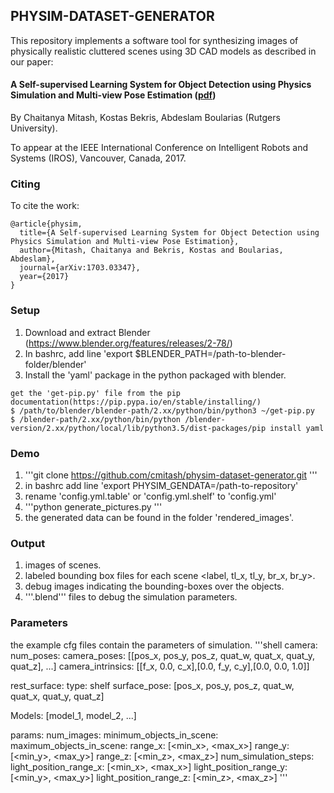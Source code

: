 ## PHYSIM-DATASET-GENERATOR
This repository implements a software tool for synthesizing images of physically realistic cluttered scenes 
using 3D CAD models as described in our paper:
#### A Self-supervised Learning System for Object Detection using Physics Simulation and Multi-view Pose Estimation ([pdf](https://arxiv.org/pdf/1703.03347.pdf))
By Chaitanya Mitash, Kostas Bekris, Abdeslam Boularias (Rutgers University).

To appear at the IEEE International Conference on Intelligent Robots and Systems (IROS), Vancouver, Canada, 2017.

### Citing
To cite the work:

```shell
@article{physim,
  title={A Self-supervised Learning System for Object Detection using Physics Simulation and Multi-view Pose Estimation},
  author={Mitash, Chaitanya and Bekris, Kostas and Boularias, Abdeslam},
  journal={arXiv:1703.03347},
  year={2017}
}
```
### Setup
1. Download and extract Blender (https://www.blender.org/features/releases/2-78/)
2. In bashrc, add line 'export $BLENDER_PATH=/path-to-blender-folder/blender'
3. Install the 'yaml' package in the python packaged with blender.

```shell
get the 'get-pip.py' file from the pip documentation(https://pip.pypa.io/en/stable/installing/)
$ /path/to/blender/blender-path/2.xx/python/bin/python3 ~/get-pip.py
$ /blender-path/2.xx/python/bin/python /blender-version/2.xx/python/local/lib/python3.5/dist-packages/pip install yaml
```

### Demo
1. '''git clone https://github.com/cmitash/physim-dataset-generator.git '''
2. in bashrc add line 'export PHYSIM_GENDATA=/path-to-repository'
3. rename 'config.yml.table' or 'config.yml.shelf' to 'config.yml'
4. '''python generate_pictures.py '''
5. the generated data can be found in the folder 'rendered_images'.

### Output
1. images of scenes.
2. labeled bounding box files for each scene <label, tl_x, tl_y, br_x, br_y>.
3. debug images indicating the bounding-boxes over the objects.
4. '''.blend''' files to debug the simulation parameters.

### Parameters
the example cfg files contain the parameters of simulation.
'''shell
camera:
  num_poses: <number of views to render from>
  camera_poses: [[pos_x, pos_y, pos_z, quat_w, quat_x, quat_y, quat_z], ...]
  camera_intrinsics: [[f_x, 0.0, c_x],[0.0, f_y, c_y],[0.0, 0.0, 1.0]]

rest_surface:
  type: shelf
  surface_pose: [pos_x, pos_y, pos_z, quat_w, quat_x, quat_y, quat_z]

Models: [model_1, model_2, ...]

params:
  num_images: <number of training images>
  minimum_objects_in_scene: <minimum object per scene>
  maximum_objects_in_scene: <minimum object per scene>
  range_x: [<min_x>, <max_x>]
  range_y: [<min_y>, <max_y>]
  range_z: [<min_z>, <max_z>]
  num_simulation_steps: <number os simulation steps to run>
  light_position_range_x: [<min_x>, <max_x>]
  light_position_range_y: [<min_y>, <max_y>]
  light_position_range_z: [<min_z>, <max_z>]
'''